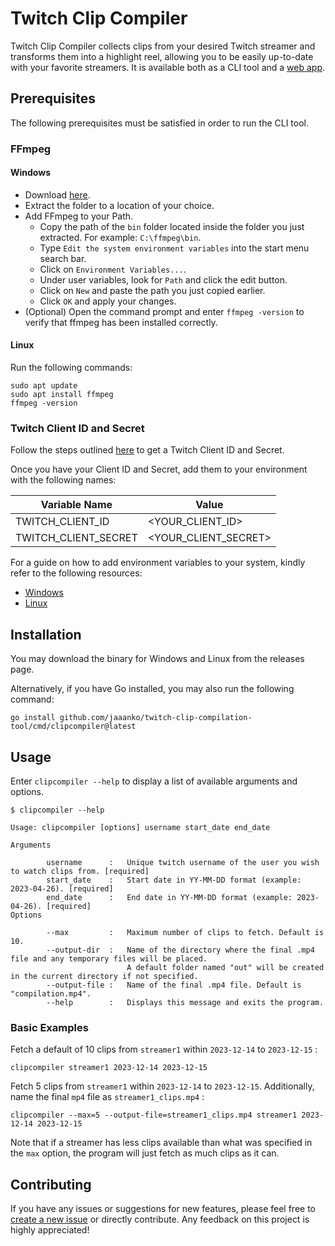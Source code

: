 # Twitch Clip Compiler

Twitch Clip Compiler collects clips from your desired Twitch streamer and transforms them into a highlight reel, allowing you to be easily up-to-date with your favorite streamers.
It is available both as a CLI tool and a [web app](https://twitch-clip-compiler.com).

## Prerequisites
The following prerequisites must be satisfied in order to run the CLI tool.
### FFmpeg
#### Windows
  - Download [here](https://www.gyan.dev/ffmpeg/builds/).
  - Extract the folder to a location of your choice.
  - Add FFmpeg to your Path.
    - Copy the path of the `bin` folder located inside the folder you just extracted. For example: `C:\ffmpeg\bin`.
    - Type `Edit the system environment variables` into the start menu search bar.
    - Click on `Environment Variables...`.
    - Under user variables, look for `Path` and click the edit button.
    - Click on `New` and paste the path you just copied earlier.
    - Click `OK` and apply your changes.
  - (Optional) Open the command prompt and enter `ffmpeg -version` to verify that ffmpeg has been installed correctly.
#### Linux
Run the following commands:
```
sudo apt update
sudo apt install ffmpeg
ffmpeg -version
```

### Twitch Client ID and Secret
Follow the steps outlined [here](https://dev.twitch.tv/docs/authentication/register-app/) to get a Twitch Client ID and Secret.

Once you have your Client ID and Secret, add them to your environment with the following names:

| Variable Name         | Value |
| -------------         | -------------       |
| TWITCH_CLIENT_ID      | <YOUR_CLIENT_ID>     |
| TWITCH_CLIENT_SECRET  | <YOUR_CLIENT_SECRET>  |

For a guide on how to add environment variables to your system, kindly refer to the following resources: 
  - [Windows](https://phoenixnap.com/kb/windows-set-environment-variable) 
  - [Linux](https://phoenixnap.com/kb/linux-set-environment-variable)

## Installation
You may download the binary for Windows and Linux from the releases page. 

Alternatively, if you have Go installed, you may also run the following command:

```
go install github.com/jaaanko/twitch-clip-compilation-tool/cmd/clipcompiler@latest
```

## Usage
Enter ```clipcompiler --help``` to display a list of available arguments and options.
```
$ clipcompiler --help

Usage: clipcompiler [options] username start_date end_date
                         
Arguments

        username      :   Unique twitch username of the user you wish to watch clips from. [required]
        start_date    :   Start date in YY-MM-DD format (example: 2023-04-26). [required]
        end_date      :   End date in YY-MM-DD format (example: 2023-04-26). [required]
Options

        --max         :   Maximum number of clips to fetch. Default is 10.
        --output-dir  :   Name of the directory where the final .mp4 file and any temporary files will be placed. 
                          A default folder named "out" will be created in the current directory if not specified.
        --output-file :   Name of the final .mp4 file. Default is "compilation.mp4".
        --help        :   Displays this message and exits the program.
```

### Basic Examples
Fetch a default of 10 clips from `streamer1` within `2023-12-14` to `2023-12-15` :

```
clipcompiler streamer1 2023-12-14 2023-12-15
```

Fetch 5 clips from `streamer1` within `2023-12-14` to `2023-12-15`. Additionally, name the final `mp4` file as `streamer1_clips.mp4` :

```
clipcompiler --max=5 --output-file=streamer1_clips.mp4 streamer1 2023-12-14 2023-12-15
```

Note that if a streamer has less clips available than what was specified in the `max` option, the program will just fetch as much clips as it can.

## Contributing
If you have any issues or suggestions for new features, please feel free to [create a new issue](https://github.com/jaaanko/twitch-clip-compilation-tool/issues/new) or directly contribute. Any feedback on this project is highly appreciated!
